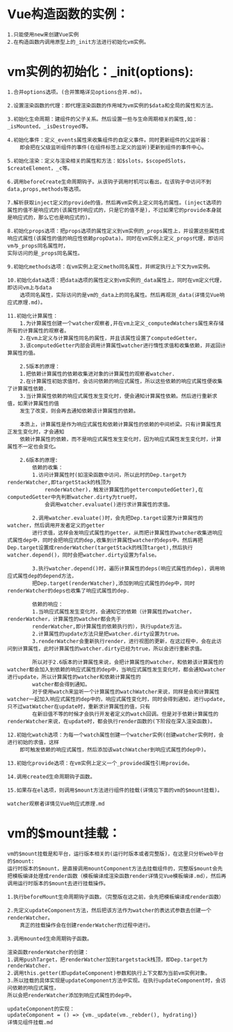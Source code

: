 # Vue构造函数的实例：
	1.只能使用new来创建Vue实例
	2.在构造函数内调用原型上的_init方法进行初始化vm实例。


# vm实例的初始化：_init(options):
	1.合并options选项。(合并策略详见options合并.md)。

	2.设置渲染函数的代理：即代理渲染函数的作用域为vm实例的$data和全局的属性和方法。

	3.初始化生命周期：建组件的父子关系。然后设置一些与生命周期相关的属性,如：_isMounted，_isDestroyed等。

	4.初始化事件：定义_events属性来收集组件的自定义事件。同时更新组件的父监听器：
		即会把在父级监听组件的事件(在组件标签上定义的监听)更新到组件的事件中心。

	5.初始化渲染：定义与渲染相关的属性和方法：如$slots，$scopedSlots，$createElement，_c等。

	6.调用beforeCreate生命周期钩子。从该钩子调用时机可以看出，在该钩子中访问不到data,props,methods等选项。

	7.解析获取inject定义的provide的值，然后再vm实例上定义同名的属性。(inject选项的属性的值不是响应式的(该属性时响应式的，只是它的值不是)，不过如果它的provide本身就是响应式的，那么它也是响应式的)。

	8.初始化props选项：把props选项的属性定义到vm实例的_props属性上，并设置这些属性成响应式属性(该属性的值的响应性依赖propData)。同时在vm实例上定义_props代理，即访问vm与_props同名属性时，
	实际访问的是_props同名属性。
	
	9.初始化methods选项：在vm实例上定义metho同名属性，并绑定执行上下文为vm实例。

	10.初始化data选项：把data选项的属性定义到vm实例的_data属性上，同时在vm定义代理，即访问vm上与data
		选项同名属性，实际访问的是vm的_data上的同名属性。然后再观测_data(详情见Vue响应式原理.md)。

	11.初始化计算属性：
		1.为计算属性创建一个watcher观察者,并在vm上定义_computedWatchers属性来存储所有的计算属性的观察者。
		2.在vm上定义与计算属性同名的属性，并且该属性设置了computedGetter。
		3.该computedGetter内部会调用计算属性watcher进行惰性求值和收集依赖，并返回计算属性的值。

		2.5版本的原理：
		1.把依赖计算属性的依赖收集进对象的计算属性的观察者watcher.
		2.在计算属性初始求值时，会访问依赖的响应式属性，所以这些依赖的响应式属性便收集了计算属性依赖.
		3.当计算属性依赖的响应式属性发生变化时，便会通知计算属性依赖。然后进行重新求值，如果计算属性的值
		发生了改变，则会再去通知依赖该计算属性的依赖。

		本质上，计算属性是作为响应式属性和依赖计算属性的依赖的中间桥梁。只有计算属性真正发生变化时，才会通知
		依赖计算属性的依赖，而不是响应式属性发生变化时，因为响应式属性发生变化时，计算属性不一定也会变化。

		2.6版本的原理:
			依赖的收集：
			1.访问计算属性时(如渲染函数中访问，所以此时的Dep.target为renderWatcher,即targetStack的栈顶为
				renderWatcher)，触发计算属性的gettercomputedGetter),在computedGetter中先判断watcher.dirty为true时，
				会调用watcher.evaluate()进行求计算属性的求值。

			2.调用watcher.evaluate()时，会先把Dep.target设置为计算属性的watcher，然后调用开发者定义的getter
			进行求值，这样会发响应式属性的getter，从而把计算属性的watcher收集进响应式属性dep中，同时会把响应式的dep,收集到计算属性watcher的deps中。然后再把Dep.target设置成renderWatcher(targetStack的栈顶target),然后执行watcher.depend()，同时会把watcher.dirty设置为false。

			3.执行watcher.depend()时，遍历计算属性的deps(响应式属性的dep)，调用响应式属性dep的depend方法，
			把Dep.target(renderWatcher),添加到响应式属性的dep中，同时renderWatcher的deps也收集了响应式属性的dep.
			
			依赖的响应：
			1.当响应式属性发生变化时，会通知它的依赖（计算属性的watcher，renderWatcher，计算属性的watcher都会先于
			renderWatcher,即计算属性的依赖执行的），执行update方法。
			2.计算属性的update方法只是把watcher.dirty设置为true。
			3.renderWatcher会重新执行render，进行视图的更新，在这过程中，会在此访问到计算属性，此时计算属性的watcher.dirty已经为true，所以会进行重新求值。

			所以对于2.6版本的计算属性来说，会把计算属性的watcher，和依赖该计算属性的watcher都会加入到依赖的响应式属性的dep中，当响应式属性发生变化时，都会通知watcher进行update，所以计算属性的watcher和依赖计算属性的
			watcher都会得到通知。
			对于使用watch来监听一个计算属性的watchWatcher来说，同样是会和计算属性watcher一起加入响应式属性的dep中的，响应式属性变化时，同时会得到通知，进行update,只不过watWatcher在update时，重新求计算属性的值，只有
			在新旧值不等的时候才会执行开发者定义的watch回调。但是对于依赖计算属性的renderWatcher来说，在update时，都会执行render函数的(下阶段在深入渲染函数)。

	12.初始化watch选项：为每一个watch属性创建一个watcher实例(创建watcher实例时，会进行初始的求值，这样
		即可触发依赖的响应式属性，然后添加该watchWatcher到响应式属性的dep中)。

	13.初始化provide选项：在vm实例上定义一个_provided属性引用provide。

	14.调用created生命周期钩子函数。

	15.如果存在el选项，则调用$mount方法进行组件的挂载(详情见下面的vm的$mount挂载)。

	watcher观察者详情见Vue响应式原理.md


# vm的$mount挂载：
	vm的$mount挂载是和平台，运行版本相关的(运行时版本或者完整版)，在这里只分析web平台的$mount:
	运行时版本的$mount，是直接调用mountComponent方法去挂载组件的，完整版$mount会先把模板编译处理成render函数（模板编译成渲染函数render详情见Vue模板编译.md），然后再调用运行时版本的$mount去进行挂载操作。

	1.执行beforeMount生命周期钩子函数。（完整版在这之前，会先把模板编译成render函数）

	2.先定义updateComponent方法，然后把该方法作为watcher的表达式参数去创建一个renderWatcher。
		真正的挂载操作会在创建renderWatcher的过程中进行。

	3.调用mounted生命周期钩子函数。

	渲染函数renderWatcher的创建：
	1.调用pushTarget，把renderWatcher加到targetstack栈顶，即Dep.target为renderWatcher.
	2.调用this.getter(即updateComponent)参数和执行上下文都为当前vm实例对象。
	3.所以挂载的具体实现是updateComponent方法中实现。在执行updateComponent时，会访问依赖的响应式属性，
	所以会把renderWatcher添加到响应式属性的dep中。
	
	updateComponent的实现：
	updateComponent = () => {vm._update(vm._rebder(), hydrating)}
	详情见组件挂载.md





